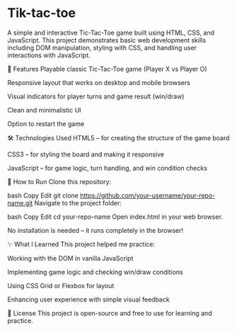 # Tik-tac-toe
A simple and interactive Tic-Tac-Toe game built using HTML, CSS, and JavaScript. This project demonstrates basic web development skills including DOM manipulation, styling with CSS, and handling user interactions with JavaScript.

📌 Features
Playable classic Tic-Tac-Toe game (Player X vs Player O)

Responsive layout that works on desktop and mobile browsers

Visual indicators for player turns and game result (win/draw)

Clean and minimalistic UI

Option to restart the game

🛠️ Technologies Used
HTML5 – for creating the structure of the game board

CSS3 – for styling the board and making it responsive

JavaScript – for game logic, turn handling, and win condition checks

🚀 How to Run
Clone this repository:

bash
Copy
Edit
git clone https://github.com/your-username/your-repo-name.git
Navigate to the project folder:

bash
Copy
Edit
cd your-repo-name
Open index.html in your web browser.

No installation is needed – it runs completely in the browser!



✨ What I Learned
This project helped me practice:

Working with the DOM in vanilla JavaScript

Implementing game logic and checking win/draw conditions

Using CSS Grid or Flexbox for layout

Enhancing user experience with simple visual feedback

📄 License
This project is open-source and free to use for learning and practice.

